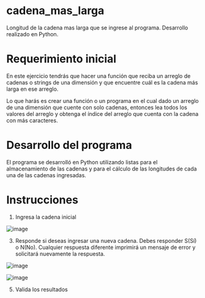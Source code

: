 # cadena_mas_larga
Longitud de la cadena mas larga que se ingrese al programa. Desarrollo realizado en Python.

# Requerimiento inicial
En este ejercicio tendrás que hacer una función que reciba un arreglo de cadenas o strings de una dimensión y que encuentre cuál es la cadena más larga en ese arreglo.

Lo que harás es crear una función o un programa en el cual dado un arreglo de una dimensión que cuente con solo cadenas, entonces lea todos los valores del arreglo y obtenga el índice del arreglo que cuenta con la cadena con más caracteres.

# Desarrollo del programa

El programa se desarrolló en Python utilizando listas para el almacenamiento de las cadenas y para el cálculo de las longitudes de cada una de las cadenas ingresadas.

# Instrucciones

1. Ingresa la cadena inicial

![image](https://user-images.githubusercontent.com/84164187/138310505-2a250813-9ccf-4b6b-9a24-db65aaf3b2c0.png)

3. Responde si deseas ingresar una nueva cadena. Debes responder S(Sí) o N(No). Cualquier respuesta diferente imprimirá un mensaje de error y solicitará nuevamente la respuesta.

![image](https://user-images.githubusercontent.com/84164187/138310648-65d229b2-132f-4c8f-832c-ba602b877743.png)

![image](https://user-images.githubusercontent.com/84164187/138310713-a8361f3e-c360-4482-ab02-e7dcd5761c11.png)

5. Valida los resultados


